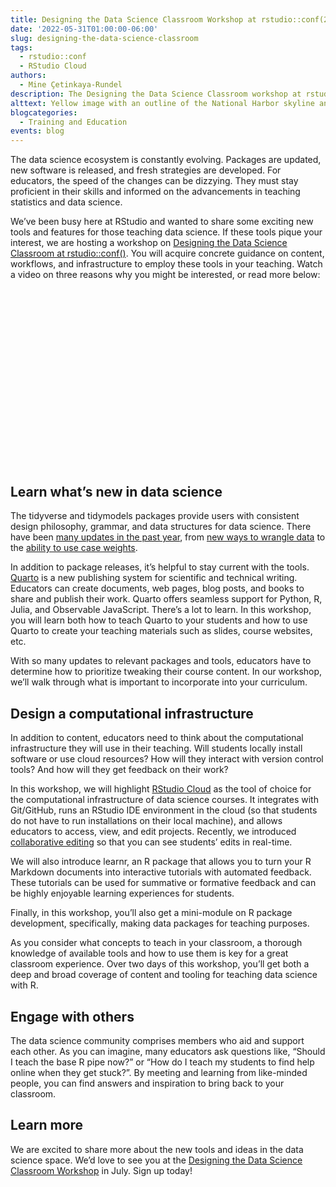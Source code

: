 ```yaml
---
title: Designing the Data Science Classroom Workshop at rstudio::conf(2022)
date: '2022-05-31T01:00:00-06:00'
slug: designing-the-data-science-classroom
tags:
  - rstudio::conf
  - RStudio Cloud
authors:
  - Mine Çetinkaya-Rundel
description: The Designing the Data Science Classroom workshop at rstudio::conf will equip educators with concrete information on content, workflows, and infrastructure for teaching data science.
alttext: Yellow image with an outline of the National Harbor skyline and the words rstudio conf 2022 workshops in Washington DC, Mine Çetinkaya-Rundel Professional Educator and Data Scientist
blogcategories:
  - Training and Education
events: blog
---
```


The data science ecosystem is constantly evolving. Packages are updated, new software is released, and fresh strategies are developed. For educators, the speed of the changes can be dizzying. They must stay proficient in their skills and informed on the advancements in teaching statistics and data science.

We’ve been busy here at RStudio and wanted to share some exciting new tools and features for those teaching data science. If these tools pique your interest, we are hosting a workshop on <a href="https://www.rstudio.com/conference/2022/workshops/teach-ds/" target = "_blank">Designing the Data Science Classroom at rstudio::conf()</a>. You will acquire concrete guidance on content, workflows, and infrastructure to employ these tools in your teaching. Watch a video on three reasons why you might be interested, or read more below:

<script src="https://fast.wistia.com/embed/medias/o8orjrabxc.jsonp" async></script><script src="https://fast.wistia.com/assets/external/E-v1.js" async></script><div class="wistia_responsive_padding" style="padding:56.25% 0 0 0;position:relative;"><div class="wistia_responsive_wrapper" style="height:100%;left:0;position:absolute;top:0;width:100%;"><div class="wistia_embed wistia_async_o8orjrabxc videoFoam=true" style="height:100%;position:relative;width:100%"><div class="wistia_swatch" style="height:100%;left:0;opacity:0;overflow:hidden;position:absolute;top:0;transition:opacity 200ms;width:100%;"><img src="https://fast.wistia.com/embed/medias/o8orjrabxc/swatch" style="filter:blur(5px);height:100%;object-fit:contain;width:100%;" alt="" aria-hidden="true" onload="this.parentNode.style.opacity=1;" /></div></div></div></div>

## Learn what’s new in data science

The tidyverse and tidymodels packages provide users with consistent design philosophy, grammar, and data structures for data science. There have been <a href="https://www.tidyverse.org/blog/" target = "_blank">many updates in the past year</a>, from <a href="https://www.tidyverse.org/blog/2022/02/tidyr-1-2-0/" target = "_blank">new ways to wrangle data</a> to the <a href="https://www.tidyverse.org/blog/2022/05/case-weights/" target = "_blank">ability to use case weights</a>.

In addition to package releases, it’s helpful to stay current with the tools. <a href="https://quarto.org/" target = "_blank">Quarto</a> is a new publishing system for scientific and technical writing. Educators can create documents, web pages, blog posts, and books to share and publish their work. Quarto offers seamless support for Python, R, Julia, and Observable JavaScript. There’s a lot to learn. In this workshop, you will learn both how to teach Quarto to your students and how to use Quarto to create your teaching materials such as slides, course websites, etc.

With so many updates to relevant packages and tools, educators have to determine how to prioritize tweaking their course content. In our workshop, we’ll walk through what is important to incorporate into your curriculum. 

## Design a computational infrastructure

In addition to content, educators need to think about the computational infrastructure they will use in their teaching. Will students locally install software or use cloud resources? How will they interact with version control tools? And how will they get feedback on their work? 

In this workshop, we will highlight <a href="https://www.rstudio.com/products/cloud/" target = "_blank">RStudio Cloud</a> as the tool of choice for the computational infrastructure of data science courses. It integrates with Git/GitHub, runs an RStudio IDE environment in the cloud (so that students do not have to run installations on their local machine), and allows educators to access, view, and edit projects. Recently, we introduced <a href="https://rstudio.cloud/learn/guide#project-collaborative-editing" target = "_blank">collaborative editing</a> so that you can see students’ edits in real-time.

We will also introduce learnr, an R package that allows you to turn your R Markdown documents into interactive tutorials with automated feedback. These tutorials can be used for summative or formative feedback and can be highly enjoyable learning experiences for students.

Finally, in this workshop, you’ll also get a mini-module on R package development, specifically, making data packages for teaching purposes.

As you consider what concepts to teach in your classroom, a thorough knowledge of available tools and how to use them is key for a great classroom experience. Over two days of this workshop, you’ll get both a deep and broad coverage of content and tooling for teaching data science with R.

## Engage with others

The data science community comprises members who aid and support each other. As you can imagine, many educators ask questions like, “Should I teach the base R pipe now?” or “How do I teach my students to find help online when they get stuck?”. By meeting and learning from like-minded people, you can find answers and inspiration to bring back to your classroom.

## Learn more

We are excited to share more about the new tools and ideas in the data science space. We’d love to see you at the <a href="https://www.rstudio.com/conference/2022/workshops/teach-ds/" target = "_blank">Designing the Data Science Classroom Workshop</a> in July. Sign up today!


